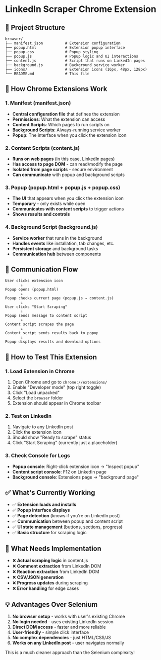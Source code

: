 # LinkedIn Scraper Chrome Extension

## 📁 Project Structure

```
browser/
├── manifest.json          # Extension configuration
├── popup.html             # Extension popup interface
├── popup.css              # Popup styling
├── popup.js               # Popup logic and UI interactions
├── content.js             # Script that runs on LinkedIn pages
├── background.js          # Background service worker
├── icons/                 # Extension icons (16px, 48px, 128px)
└── README.md              # This file
```

## 🎯 How Chrome Extensions Work

### **1. Manifest (manifest.json)**

- **Central configuration file** that defines the extension
- **Permissions**: What the extension can access
- **Content Scripts**: Which pages to run scripts on
- **Background Scripts**: Always-running service worker
- **Popup**: The interface when you click the extension icon

### **2. Content Scripts (content.js)**

- **Runs on web pages** (in this case, LinkedIn pages)
- **Has access to page DOM** - can read/modify the page
- **Isolated from page scripts** - secure environment
- **Can communicate** with popup and background scripts

### **3. Popup (popup.html + popup.js + popup.css)**

- **The UI** that appears when you click the extension icon
- **Temporary** - only exists while open
- **Communicates with content scripts** to trigger actions
- **Shows results and controls**

### **4. Background Script (background.js)**

- **Service worker** that runs in the background
- **Handles events** like installation, tab changes, etc.
- **Persistent storage** and background tasks
- **Communication hub** between components

## 🔄 Communication Flow

```
User clicks extension icon
       ↓
Popup opens (popup.html)
       ↓
Popup checks current page (popup.js → content.js)
       ↓
User clicks "Start Scraping"
       ↓
Popup sends message to content script
       ↓
Content script scrapes the page
       ↓
Content script sends results back to popup
       ↓
Popup displays results and download options
```

## 🚀 How to Test This Extension

### **1. Load Extension in Chrome**

1. Open Chrome and go to `chrome://extensions/`
2. Enable "Developer mode" (top right toggle)
3. Click "Load unpacked"
4. Select the `browser` folder
5. Extension should appear in Chrome toolbar

### **2. Test on LinkedIn**

1. Navigate to any LinkedIn post
2. Click the extension icon
3. Should show "Ready to scrape" status
4. Click "Start Scraping" (currently just a placeholder)

### **3. Check Console for Logs**

- **Popup console**: Right-click extension icon → "Inspect popup"
- **Content script console**: F12 on LinkedIn page
- **Background console**: Extensions page → "background page"

## ✅ What's Currently Working

- ✅ **Extension loads and installs**
- ✅ **Popup interface displays**
- ✅ **Page detection** (knows if you're on LinkedIn post)
- ✅ **Communication** between popup and content script
- ✅ **UI state management** (buttons, sections, progress)
- ✅ **Basic structure** for scraping logic

## 🔧 What Needs Implementation

- ❌ **Actual scraping logic** in content.js
- ❌ **Comment extraction** from LinkedIn DOM
- ❌ **Reaction extraction** from LinkedIn DOM
- ❌ **CSV/JSON generation**
- ❌ **Progress updates** during scraping
- ❌ **Error handling** for edge cases

## 💡 Advantages Over Selenium

1. **No browser setup** - works with user's existing Chrome
2. **No login needed** - uses existing LinkedIn session
3. **Direct DOM access** - faster and more reliable
4. **User-friendly** - simple click interface
5. **No complex dependencies** - just HTML/CSS/JS
6. **Works on any LinkedIn post** - user navigates normally

This is a much cleaner approach than the Selenium complexity!
